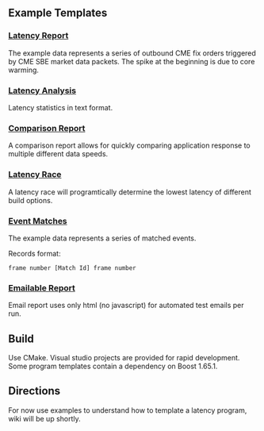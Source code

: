 ## Example Templates

### [Latency Report](https://rawgit.com/Open-Markets-Initiative/latency-lab/master/example/report/output/report.html)

The example data represents a series of outbound CME fix orders triggered
by CME SBE market data packets. The spike at the beginning is due to core 
warming.

### [Latency Analysis](https://rawgit.com/Open-Markets-Initiative/latency-lab/master/example/analysis/output/analysis.txt)

Latency statistics in text format.

### [Comparison Report](https://rawgit.com/Open-Markets-Initiative/latency-lab/master/example/comparison/output/comparison.html)

A comparison report allows for quickly comparing application response to 
multiple different data speeds.

### [Latency Race](https://rawgit.com/Open-Markets-Initiative/latency-lab/master/example/race/output/race.html)

A latency race will programtically determine the lowest latency of different build options.    

### [Event Matches](https://rawgit.com/Open-Markets-Initiative/latency-lab/master/example/matching/output/matched.infos)

The example data represents a series of matched events.

Records format: 

```
frame number [Match Id] frame number
```

### [Emailable Report](https://rawgit.com/Open-Markets-Initiative/latency-lab/master/example/email/output/email.html)

Email report uses only html (no javascript) for automated test emails per
run.

## Build

Use CMake. Visual studio projects are provided for rapid development. Some 
program templates contain a dependency on Boost 1.65.1.

## Directions

For now use examples to understand how to template a latency program, wiki will be up shortly. 